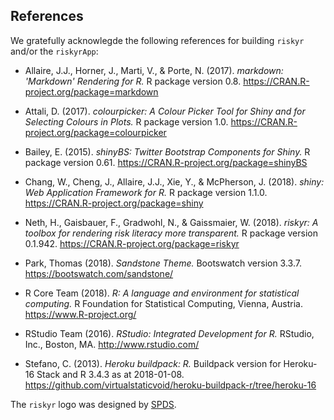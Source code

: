 
## References

We gratefully acknowlegde the following references for building `riskyr` and/or the `riskyrApp`:

- Allaire, J.J., Horner, J., Marti, V., & Porte, N. (2017). *markdown: 'Markdown' Rendering for R.* R package version 0.8. https://CRAN.R-project.org/package=markdown

- Attali, D. (2017). *colourpicker: A Colour Picker Tool for Shiny and for Selecting Colours in Plots.* R package version 1.0. https://CRAN.R-project.org/package=colourpicker

- Bailey, E. (2015). *shinyBS: Twitter Bootstrap Components for Shiny.* R package version 0.61. https://CRAN.R-project.org/package=shinyBS

- Chang, W., Cheng, J., Allaire, J.J., Xie, Y., & McPherson, J. (2018). *shiny: Web Application Framework for R.* R package version 1.1.0. https://CRAN.R-project.org/package=shiny

- Neth, H., Gaisbauer, F., Gradwohl, N., & Gaissmaier, W. (2018). *riskyr: A toolbox for rendering risk literacy more transparent.* R package version 0.1.942. https://CRAN.R-project.org/package=riskyr

- Park, Thomas (2018). *Sandstone Theme.* Bootswatch version 3.3.7. https://bootswatch.com/sandstone/

- R Core Team (2018). *R: A language and environment for statistical computing.* R Foundation for Statistical Computing, Vienna, Austria. https://www.R-project.org/

- RStudio Team (2016). *RStudio: Integrated Development for R.* RStudio, Inc., Boston, MA. http://www.rstudio.com/

- Stefano, C. (2013). *Heroku buildpack: R.* Buildpack version for Heroku-16 Stack and R 3.4.3 as at 2018-01-08. https://github.com/virtualstaticvoid/heroku-buildpack-r/tree/heroku-16


The `riskyr` logo was designed by [SPDS](https://www.spds.uni-konstanz.de/).

